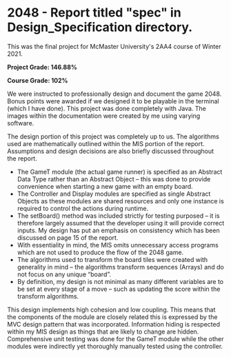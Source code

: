 # 2048 - Report titled "spec" in Design_Specification directory.
This was the final project for McMaster University's 2AA4 course of Winter 2021.

**Project Grade: 146.88%**

**Course Grade: 102%**

We were instructed to professionally design and document the game 2048. Bonus points were awarded if we designed it to be playable in the terminal (which I have done). This project was done completely with Java. The images within the documentation were created by me using varying software.

The design portion of this project was completely up to us. The algorithms used are mathematically outlined within the MIS portion of the report. Assumptions and design decisions are also briefly discussed throughout the report. 

- The GameT module (the actual game runner) is specified as an Abstract Data Type rather than an Abstract Object – this was done to provide convenience when starting a new game with an empty board.
- The Controller and Display modules are specified as single Abstract Objects as these modules are shared resources and only one instance is required to control the actions during runtime.
- The setBoard() method was included strictly for testing purposed – it is therefore largely assumed that the developer using it will provide correct inputs. My design has put an emphasis on consistency which has been discussed on page 15 of the report.
- With essentiality in mind, the MIS omits unnecessary access programs which are not used to produce the flow of the 2048 game.
- The algorithms used to transform the board tiles were created with generality in mind – the algorithms transform sequences (Arrays) and do not focus on any unique “board”.
- By definition, my design is not minimal as many different variables are to be set at every stage of a move – such as updating the score within the transform algorithms.

This design implements high cohesion and low coupling. This means that the components of the module are closely related this is expressed by the MVC design pattern that was incorporated. Information hiding is respected within my MIS design as things that are likely to change are hidden. Comprehensive unit testing was done for the GameT module while the other modules were indirectly yet thoroughly manually tested using the controller.

